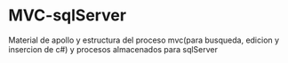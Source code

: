 # MVC-sqlServer
Material de apollo y estructura del proceso mvc(para busqueda, edicion y insercion de c#) y procesos almacenados para sqlServer
